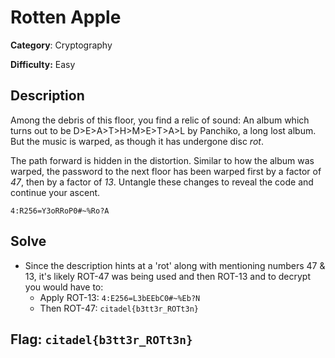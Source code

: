 # Rotten Apple

**Category**: Cryptography

**Difficulty:** Easy

## Description

Among the debris of this floor, you find a relic of sound: An album which turns out to be D>E>A>T>H>M>E>T>A>L by Panchiko, a long lost album. But the music is warped, as though it has undergone disc *rot*.

The path forward is hidden in the distortion. Similar to how the album was warped, the password to the next floor has been warped first by a factor of *47*, then by a factor of *13*. Untangle these changes to reveal the code and continue your ascent.

```
4:R256=Y3oRRoP0#~%Ro?A
```

## Solve

- Since the description hints at a 'rot' along with mentioning numbers 47 & 13, it's likely ROT-47 was being used and then ROT-13 and to decrypt you would have to:
  - Apply ROT-13: `4:E256=L3bEEbC0#~%Eb?N`
  - Then ROT-47: `citadel{b3tt3r_ROTt3n}`

## Flag: `citadel{b3tt3r_ROTt3n}`
